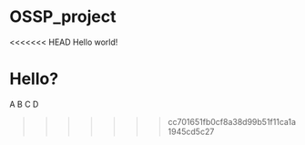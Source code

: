 # OSSP_project

<<<<<<< HEAD
Hello world!

Hello?
=======
A
B
C
D
>>>>>>> cc701651fb0cf8a38d99b51f11ca1a1945cd5c27
